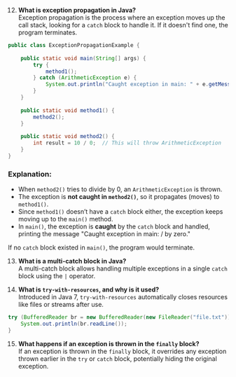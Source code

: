 
12. **What is exception propagation in Java?**  
    Exception propagation is the process where an exception moves up the call stack, looking for a `catch` block to handle it. If it doesn't find one, the program terminates.
```java
public class ExceptionPropagationExample {
    
    public static void main(String[] args) {
        try {
            method1();
        } catch (ArithmeticException e) {
            System.out.println("Caught exception in main: " + e.getMessage());
        }
    }
    
    public static void method1() {
        method2();
    }
    
    public static void method2() {
        int result = 10 / 0;  // This will throw ArithmeticException
    }
}

```
### Explanation:

- When `method2()` tries to divide by 0, an `ArithmeticException` is thrown.
- The exception is **not caught in `method2()`**, so it propagates (moves) to `method1()`.
- Since `method1()` doesn’t have a `catch` block either, the exception keeps moving up to the `main()` method.
- In `main()`, the exception is **caught** by the `catch` block and handled, printing the message "Caught exception in main: / by zero."

If no `catch` block existed in `main()`, the program would terminate.
    
13. **What is a multi-catch block in Java?**  
    A multi-catch block allows handling multiple exceptions in a single `catch` block using the `|` operator.
    
14. **What is `try-with-resources`, and why is it used?**  
    Introduced in Java 7, `try-with-resources` automatically closes resources like files or streams after use.  
```java
try (BufferedReader br = new BufferedReader(new FileReader("file.txt"))) {
    System.out.println(br.readLine());
}

```
    
15. **What happens if an exception is thrown in the `finally` block?**  
    If an exception is thrown in the `finally` block, it overrides any exception thrown earlier in the `try` or `catch` block, potentially hiding the original exception.